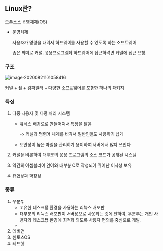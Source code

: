 ## Linux란?

오픈소스 운영체제(OS)

- 운영체제

  사용자가 명령을 내려서 하드웨어를 사용할 수 있도록 하는 소프트웨어

  좁은 의미로 커널. 응용프로그램이 하드웨어에 접근하려면 커널에 접근 요청.





### 구조

![image-20200821101058416](C:\Users\user\AppData\Roaming\Typora\typora-user-images\image-20200821101058416.png)



커널 + 쉘 + 컴파일러 + 다양한 소프트웨어를 포함한 하나의 패키지



### 특징

1. 다중 사용자 및 다중 처리 시스템 

   - 유닉스 배경으로 만들어져서 특징을 닮음

     -> 커널과 명령어 체계를 바꿔서 일반인들도 사용하기 쉽게

   - 보안성이 높은 파일을 관리하기 용이하여 서버에서 많이 쓰인다

2. 커널을 비롯하여 대부분의 응용 프로그램의 소스 코드가 공개된 시스템

3. 약간의 어셈블리어 언어와 대부분 C로 작성되어 뛰어난 이식성 보유

4. 유연성과 확장성



### 종류

1. 우분투
   - 고유한 데스크탑 환경을 사용하는 리눅스 배포판
   - 대부분의 리눅스 배포판이 서버용으로 사용되는 것에 반하여, 우분투는 개인 사용자와 데스크탑 환경에 최적화 되도록 사용자 편의를 중심으로 개발.
   - 
2. 데비안
3. 센토스OS
4. 레드햇

